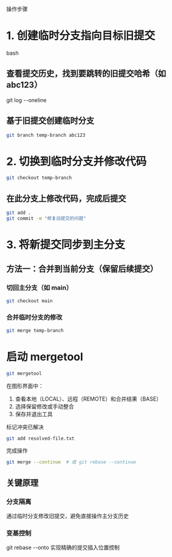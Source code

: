 操作步骤
# 1. ​创建临时分支指向目标旧提交
bash
## 查看提交历史，找到要跳转的旧提交哈希（如 abc123）
git log --oneline

## 基于旧提交创建临时分支
```bash
git branch temp-branch abc123
```

# 2. ​切换到临时分支并修改代码
```bash
git checkout temp-branch
```

## 在此分支上修改代码，完成后提交
```bash
git add .
git commit -m "修复旧提交的问题"
```

# 3. ​将新提交同步到主分支

## 方法一：合并到当前分支（保留后续提交）

### 切回主分支（如 main）
```bash
git checkout main
```

### 合并临时分支的修改
```bash
git merge temp-branch
```



# 启动 mergetool
```bash
git mergetool
```

在图形界面中：
1. 查看本地（LOCAL）、远程（REMOTE）和合并结果（BASE）
2. 选择保留修改或手动整合
3. 保存并退出工具
   
标记冲突已解决
```bash
git add resolved-file.txt
```

完成操作
```bash
git merge --continue  # 或 git rebase --continue
```

## 关键原理
### ​分支隔离
通过临时分支修改旧提交，避免直接操作主分支历史
### ​变基控制
git rebase --onto 实现精确的提交插入位置控制
